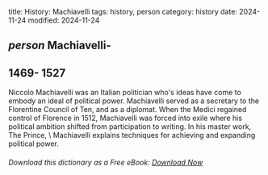 title: History: Machiavelli
tags: history, person
category: history
date: 2024-11-24
modified: 2024-11-24

## _person_  Machiavelli-
  1469-
1527
-
Niccolo Machiavelli was an
  Italian politician who's ideas have come to embody an ideal of
  political power.  Machiavelli served as a secretary to the
  Florentine Council of Ten, and as a diplomat.  When the Medici
  regained control of Florence in   1512,
 Machiavelli was forced
  into exile where his political ambition shifted from participation
  to writing.  In his master work,   The Prince, \ Machiavelli
  explains techniques for achieving and expanding political power.


###### Download *this* dictionary as a Free eBook: [Download Now]({static}static/SerfHistoryDictionary.pdf)

